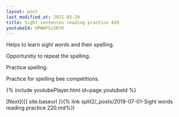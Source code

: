 ```yaml
---
layout: post
last_modified_at: 2021-03-29
title: Sight sentences reading practice 420
youtubeId: HPWHF5zSKYU
---
```

 
 
Helps to learn sight words and their spelling.

Opportunitiy to repeat the spelling. 

Practice spelling. 
 
Practice for spelling bee competitions. 
 
{% include youtubePlayer.html id=page.youtubeId %}
 
 

[Next]({{ site.baseurl }}{% link  split2/_posts/2019-07-01-Sight words reading practice 220.md%})
 

